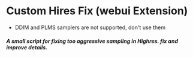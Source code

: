 # Custom Hires Fix (webui Extension)

- DDIM and PLMS samplers are not supported, don't use them

##### A small script for fixing too aggressive sampling in Highres. fix and improve details.
